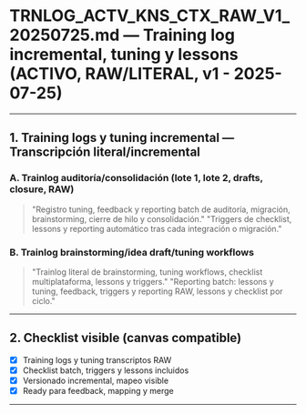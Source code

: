 # TRNLOG_ACTV_KNS_CTX_RAW_V1_20250725.md — Training log incremental, tuning y lessons (ACTIVO, RAW/LITERAL, v1 - 2025-07-25)

---

## 1. Training logs y tuning incremental — Transcripción literal/incremental

### A. Trainlog auditoría/consolidación (lote 1, lote 2, drafts, closure, RAW)
> "Registro tuning, feedback y reporting batch de auditoría, migración, brainstorming, cierre de hilo y consolidación."
> "Triggers de checklist, lessons y reporting automático tras cada integración o migración."

### B. Trainlog brainstorming/idea draft/tuning workflows
> "Trainlog literal de brainstorming, tuning workflows, checklist multiplataforma, lessons y triggers."
> "Reporting batch: lessons y tuning, feedback, triggers y reporting RAW, lessons y checklist por ciclo."

---

## 2. Checklist visible (canvas compatible)
- [x] Training logs y tuning transcriptos RAW
- [x] Checklist batch, triggers y lessons incluidos
- [x] Versionado incremental, mapeo visible
- [x] Ready para feedback, mapping y merge

---

